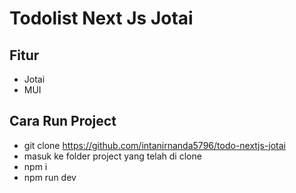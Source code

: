 # Todolist Next Js Jotai

## Fitur
- Jotai
- MUI

## Cara Run Project
- git clone https://github.com/intanirnanda5796/todo-nextjs-jotai
- masuk ke folder project yang telah di clone
- npm i
- npm run dev